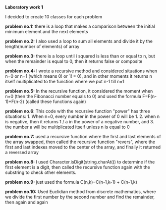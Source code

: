 <b>Laboratory work 1</b>

I decided to create 10 classes for each problem <br>

<b>problem no.1:</b> there is a loop that makes a comparison between the initial minimum element and the next elements <br>

<b>problem no.2:</b> I also used a loop to sum all elements and divide it by the length(number of elements) of array <br>

<b>problem no.3:</b> there is a loop until i squared is less than or equal to n, but when the remainder is equal to 0, then it returns false or composite <br>

<b>problem no.4:</b> I wrote a recursive method and considered situations when n=0 or n=1 (which means 0! or 1! = 0), and in other moments it returns n itself multiplicated to the function where we put n-1 till n=1 <br>

<b>problem no.5:</b> In the recursive function, it considered the moment when n=0 (then the Fibonacci number equals to 0) and used the formula F=F(n-1)+F(n-2) (called these functions again) <br>

<b>problem no.6</b>: This code with the recursive function "power" has three situations: 1. When n=0, every number in the power of 0 will be 1. 2. when n is negative, then it returns 1 / a in the power of a negative number, and 3. the number a will be multiplicated itself unless n is equal to 0 <br>

<b>problem no.7:</b> used a recursive function where the first and last elements of the array swapped, then called the recursive function "revers", where the first and last indexes moved to the center of the array, and finally it returned a reversed array<br>

<b>problem no.8:</b> I used Character.isDigit(string.charAt()) to determine if the first element is a digit, then called the recursive function again with the substring to check other elements. <br>

<b>problem no.9:</b> just used the formula C(n,k)=C(n-1,k-1) + C(n-1,k) <br>

<b>problem no.10:</b> Used Euclidian method from discrete mathematics, where we divide the first number by the second number and find the remainder, then again and again
